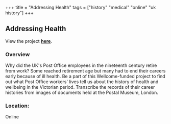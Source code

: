 +++
title = "Addressing Health"
tags = ["history" "medical" "online" "uk history"]
+++

## Addressing Health

View the project [**here**](https://www.zooniverse.org/projects/dhlbrown/addressing-health).

### Overview

Why did the UK's Post Office employees in the nineteenth century retire from work? Some reached retirement age but many had to end their careers early because of ill health. Be a part of this Wellcome-funded project to find out what Post Office workers' lives tell us about the history of health and wellbeing in the Victorian period. Transcribe the records of their career histories from images of documents held at the Postal Museum, London.

### Location:
Online
